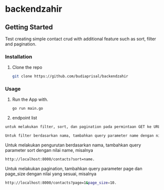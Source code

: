 # backendzahir


<!-- GETTING STARTED -->

## Getting Started

Test creating simple contact crud with additional feature such as sort, filter and pagination.

### Installation

1. Clone the repo

   ```sh
   git clone https://github.com/budiaprisal/backendzahir
   ```

   <!-- USAGE EXAMPLES -->

### Usage

1. Run the App with.

   ```sh
   go run main.go
   ```

2. endpoint list
```sh
untuk melakukan filter, sort, dan pagination pada permintaan GET ke URL http://localhost:8000/contacts:
 ```
 ```sh
Untuk filter berdasarkan nama, tambahkan query parameter name dengan nilai yang ingin Anda cari, misalnya http://localhost:8000/contacts?name=fulan.
 ```
Untuk melakukan pengurutan berdasarkan nama, tambahkan query parameter sort dengan nilai name, misalnya 
 ```sh
http://localhost:8000/contacts?sort=name.
 ```

Untuk melakukan pagination, tambahkan query parameter page dan page_size dengan nilai yang sesuai, misalnya 
 ```sh
http://localhost:8000/contacts?page=1&page_size=10.
 ```
